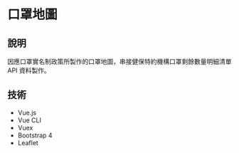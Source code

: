 # 口罩地圖

## 說明
因應口罩實名制政策所製作的口罩地圖，串接健保特約機構口罩剩餘數量明細清單 API 資料製作。 

## 技術
* Vue.js
* Vue CLI
* Vuex
* Bootstrap 4
* Leaflet
